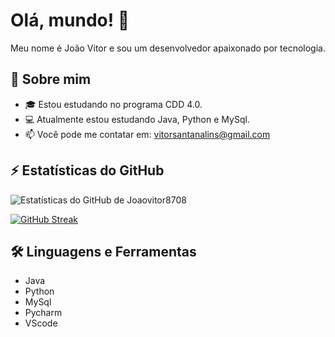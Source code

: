 # Olá, mundo! 👋

Meu nome é João Vitor e sou um desenvolvedor apaixonado por tecnologia.

## 🚀 Sobre mim
- 🎓 Estou estudando no programa CDD 4.0.
- 💻 Atualmente estou estudando Java, Python e MySql.
- 📫 Você pode me contatar em: vitorsantanalins@gmail.com

## ⚡ Estatísticas do GitHub
![Estatísticas do GitHub de Joaovitor8708](https://github-readme-stats.vercel.app/api?username=Joaovitor8708&show_icons=true&theme=radical)

[![GitHub Streak](https://github-readme-streak-stats.herokuapp.com?user=Joaovitor8708&theme=dark&hide_border=true&border_radius=15&date_format=M%20j%5B%2C%20Y%5D)](https://git.io/streak-stats)

## 🛠️ Linguagens e Ferramentas
- Java
- Python
- MySql
- Pycharm
- VScode

